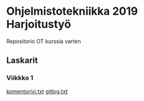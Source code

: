 # Ohjelmistotekniikka 2019 Harjoitustyö
Repositorio OT kurssia varten

## Laskarit
### Viikkko 1
[komentorivi.txt]()
[gitlog.txt]()

